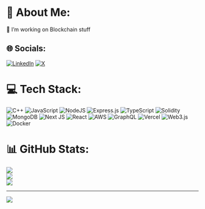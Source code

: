 # 💫 About Me:
 🔭 I’m working on Blockchain stuff 


## 🌐 Socials:
[![LinkedIn](https://img.shields.io/badge/LinkedIn-%230077B5.svg?logo=linkedin&logoColor=white)](https://linkedin.com/in/aashirwad-jain/) [![X](https://img.shields.io/badge/X-black.svg?logo=X&logoColor=white)](https://x.com/Aashirwad__Jain) 

# 💻 Tech Stack:
![C++](https://img.shields.io/badge/C++-%23007ACC.svg?style=flat&logo=c%2B%2B&logoColor=white) ![JavaScript](https://img.shields.io/badge/Javascript-%23323330.svg?style=flat&logo=javascript&logoColor=%23F7DF1E) ![NodeJS](https://img.shields.io/badge/Node.Js-6DA55F?style=flat&logo=node.js&logoColor=white) ![Express.js](https://img.shields.io/badge/Express.Js-%23404d59.svg?style=flat&logo=express&logoColor=%2361DAFB) ![TypeScript](https://img.shields.io/badge/Typescript-%23007ACC.svg?style=flat&logo=typescript&logoColor=white) ![Solidity](https://img.shields.io/badge/Solidity-%23363636.svg?style=flat&logo=solidity&logoColor=white)  ![MongoDB](https://img.shields.io/badge/MongoDB-%234ea94b.svg?style=flat&logo=mongodb&logoColor=white) ![Next JS](https://img.shields.io/badge/Next.Js-black?style=flat&logo=next.js&logoColor=white) ![React](https://img.shields.io/badge/React.Js-%2320232a.svg?style=flat&logo=react&logoColor=%2361DAFB) ![AWS](https://img.shields.io/badge/AWS-%23FF9900.svg?style=flat&logo=amazon-aws&logoColor=white) ![GraphQL](https://img.shields.io/badge/-GraphQL-E10098?style=flat&logo=graphql&logoColor=white) ![Vercel](https://img.shields.io/badge/Vercel-%23000000.svg?style=flat&logo=vercel&logoColor=white) ![Web3.js](https://img.shields.io/badge/Web3.Js-F16822?style=flat&logo=web3.js&logoColor=white) ![Docker](https://img.shields.io/badge/Docker-%230db7ed.svg?style=flat&logo=docker&logoColor=white)

# 📊 GitHub Stats:
![](https://github-readme-streak-stats.herokuapp.com/?user=Aashirwadjain&theme=radical&hide_border=false)<br/>
![](https://github-readme-stats.vercel.app/api?username=Aashirwadjain&theme=radical&hide_border=false&include_all_commits=true&count_private=true)<br/>
![](https://github-readme-stats.vercel.app/api/top-langs/?username=Aashirwadjain&theme=radical&hide_border=false&include_all_commits=true&count_private=true&layout=compact)

---
[![](https://visitcount.itsvg.in/api?id=Aashirwadjain&icon=0&color=9)](https://visitcount.itsvg.in)
